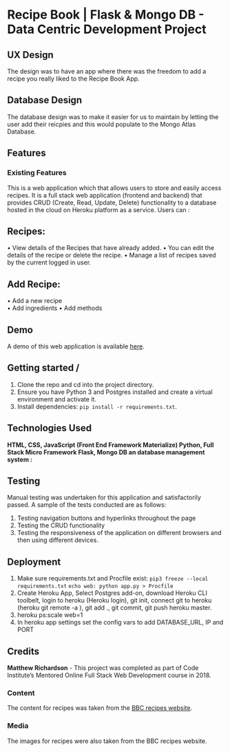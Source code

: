 # Recipe Book | Flask & Mongo DB - Data Centric Development Project

## UX Design

The design was to have an app where there was the freedom to add a recipe you really liked to the Recipe Book App.

## Database Design

The database design was to make it easier for us to maintain by letting the user add their reicpies and this would populate to the Mongo Atlas Database.

## Features

### Existing Features

This is a web application which that allows users to store and easily access recipes. 
It is a full stack web application (frontend and backend) that provides CRUD (Create, Read, Update, Delete) 
functionality to a database hosted in the cloud on Heroku platform as a service. 
Users can :


## Recipes:

•	View details of the Recipes that have already added.
•	You can edit the details of the recipe or delete the recipe.
•	Manage a list of recipes saved by the current logged in user.


## Add Recipe: 

•	Add a new recipe  
•	Add ingredients
•	Add methods

## Demo

A demo of this web application is available [here](https://rpbook.herokuapp.com/).


## Getting started /

1. Clone the repo and cd into the project directory.
2. Ensure you have Python 3 and Postgres installed and create a virtual environment and activate it.
3. Install dependencies: `pip install -r requirements.txt`.


## Technologies Used

**HTML, CSS, JavaScript (Front End Framework Materialize)  Python, Full Stack Micro Framework Flask, Mongo DB an database management system :**

## Testing
Manual testing was undertaken for this application and satisfactorily passed. 
A sample of the tests conducted are as follows:

1.	Testing navigation buttons and hyperlinks throughout the page
2.	Testing the CRUD functionality
3.	Testing the responsiveness of the application on different browsers and then using different devices.

## Deployment
1. Make sure requirements.txt and Procfile exist:
`pip3 freeze --local requirements.txt`
`echo web: python app.py > Procfile`
2. Create Heroku App, Select Postgres add-on, download Heroku CLI toolbelt, login to heroku (Heroku login), 
git init, connect git to heroku (heroku git remote -a <project>), 
git add ., git commit, git push heroku master.
3. heroku ps:scale web=1
4. In heroku app settings set the config vars to add DATABASE_URL, IP and PORT

## Credits

**Matthew Richardson** - This project was completed as part of Code Institute’s Mentored Online Full Stack Web Development course in 2018.

### Content
The content for recipes was taken from the [BBC recipes website](https://www.bbc.com/food/recipes).

### Media
The images for recipes were also taken from the BBC recipes website.
 
